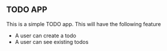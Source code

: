 ## TODO APP
This is a simple TODO app. This will have the following feature
- A user can create a todo
- A user can see existing todos